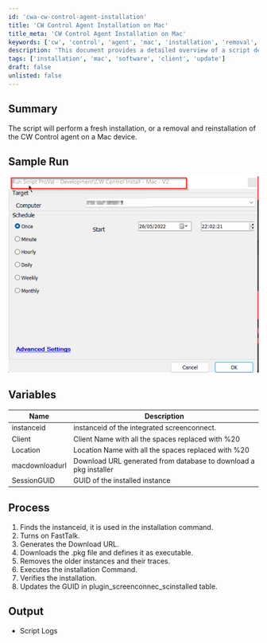 ```yaml
---
id: 'cwa-cw-control-agent-installation'
title: 'CW Control Agent Installation on Mac'
title_meta: 'CW Control Agent Installation on Mac'
keywords: ['cw', 'control', 'agent', 'mac', 'installation', 'removal', 'reinstallation']
description: 'This document provides a detailed overview of a script designed to perform a fresh installation or a removal and reinstallation of the CW Control agent on a Mac device, including the necessary variables and process steps involved.'
tags: ['installation', 'mac', 'software', 'client', 'update']
draft: false
unlisted: false
---
```

## Summary

The script will perform a fresh installation, or a removal and reinstallation of the CW Control agent on a Mac device.

## Sample Run

![Sample Run](../../../static/img/CW-Control-Install---Mac/image_1.png)

## Variables

| Name           | Description                                                  |
|----------------|--------------------------------------------------------------|
| instanceid     | instanceid of the integrated screenconnect.                 |
| Client         | Client Name with all the spaces replaced with %20           |
| Location       | Location Name with all the spaces replaced with %20         |
| macdownloadurl  | Download URL generated from database to download a pkg installer |
| SessionGUID    | GUID of the installed instance                                |

## Process

1. Finds the instanceid, it is used in the installation command.
2. Turns on FastTalk.
3. Generates the Download URL.
4. Downloads the .pkg file and defines it as executable.
5. Removes the older instances and their traces.
6. Executes the installation Command.
7. Verifies the installation.
8. Updates the GUID in plugin_screenconnec_scinstalled table.

## Output

- Script Logs



